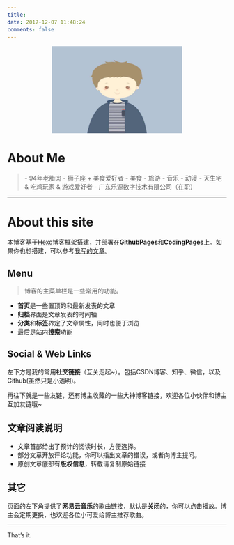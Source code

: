 ```yaml
---
title: 
date: 2017-12-07 11:48:24
comments: false
---
```


<center>
    <img src="./avatar.png" width = "300" height = "200" alt="图片名称" align=center />
</center>

# About Me

<blockquote class="blockquote-center">
    - 94年老腊肉
    - 狮子座 + 美食爱好者
    - 美食 - 旅游 - 音乐 - 动漫
    - 天生宅 & 吃鸡玩家 & 游戏爱好者
    - 广东乐源数字技术有限公司（在职）
</blockquote>

- - - 

# About this site

本博客基于[Hexo](https://hexo.io/docs/)博客框架搭建，并部署在**GithubPages**和**CodingPages**上。如果你也想搭建，可以参考[我写的文章](http://baidu.com)。

## Menu

> 博客的主菜单栏是一些常用的功能。

- **首页**是一些置顶的和最新发表的文章
- **归档**界面是文章发表的时间轴
- **分类**和**标签**界定了文章属性，同时也便于浏览
- 最后是站内**搜索**功能

## Social & Web Links

左下方是我的常用**社交链接**（互关走起~）。包括CSDN博客、知乎、微信，以及Github(虽然只是小透明)。

再往下就是一些友链，还有博主收藏的一些大神博客链接，欢迎各位小伙伴和博主互加友链哦~

## 文章阅读说明

- 文章首部给出了预计的阅读时长，方便选择。
- 部分文章开放评论功能，你可以指出文章的错误，或者向博主提问。
- 原创文章底部有**版权信息**，转载请复制原始链接

## 其它

页面的左下角提供了**网易云音乐**的歌曲链接，默认是**关闭**的，你可以点击播放。博主会定期更换，也欢迎各位小可爱给博主推荐歌曲。

-----------

That’s it.